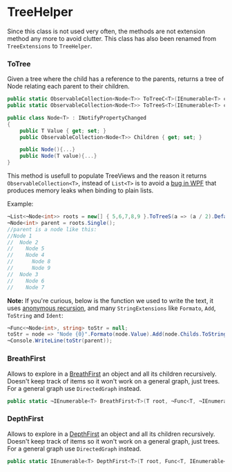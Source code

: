 # TreeHelper
 
Since this class is not used very often, the methods are not extension method any more to avoid clutter. This class has also been renamed from `TreeExtensions` to `TreeHelper`.

### ToTree
Given a tree where the child has a reference to the parents, returns a tree of Node<T> relating each parent to their children. 

```c#
public static ObservableCollection<Node<T>> ToTreeC<T>(IEnumerable<T> collection, Func<T, T> getParent)
public static ObservableCollection<Node<T>> ToTreeS<T>(IEnumerable<T> collection, Func<T, T?> getParent)

public class Node<T> : INotifyPropertyChanged
{
    public T Value { get; set; }
    public ObservableCollection<Node<T>> Children { get; set; }

    public Node(){...}
    public Node(T value){...}
}
```

This method is usefull to populate TreeViews and the reason it returns `ObservableCollection<T>`, instead of `List<T>` is to avoid a [bug in WPF](http://stackoverflow.com/questions/19511341/binding-to-list-causes-memory-leak) that produces memory leaks when binding to plain lists. 

Example: 

```c#
¬List<¬Node<int>> roots = new[] { 5,6,7,8,9 }.ToTreeS(a => (a / 2).DefaultToNull());
¬Node<int> parent = roots.Single();
//parent is a node like this: 
//Node 1
//  Node 2
//    Node 5
//    Node 4
//      Node 8
//      Node 9
//  Node 3
//    Node 6
//    Node 7
```

**Note:** If you're curious, below is the function we used to write the text, it uses [anonymous recursion](http://blogs.msdn.com/wesdyer/archive/2007/02/02/anonymous-recursion-in-c.aspx), and many `StringExtensions` like `Formato`, `Add`, `ToString` and `Ident`:

```c#
¬Func<¬Node<int>, string> toStr = null;
toStr = node => "Node {0}".Formato(node.Value).Add(node.Childs.ToString(toStr, "\r\n").Indent(2), "\r\n");
¬Console.WriteLine(toStr(parent));
```



### BreathFirst 
Allows to explore in a [BreathFirst](http://en.wikipedia.org/wiki/Breadth-first_search) an object and all its children recursively. Doesn't keep track of items so it won't work on a general graph, just trees. For a general graph use `DirectedGraph` instead.  

```c#
public static ¬IEnumerable<T> BreathFirst<T>(T root, ¬Func<T, ¬IEnumerable<T>> childs)
```
### DepthFirst 
Allows to explore in a [DepthFirst](http://en.wikipedia.org/wiki/Depth-first_search) an object and all its children recursively. Doesn't keep track of items so it won't work on a general graph, just trees. For a general graph use `DirectedGraph` instead.  

```c#
public static IEnumerable<T> DepthFirst<T>(T root, Func<T, IEnumerable<T>> children)
```

